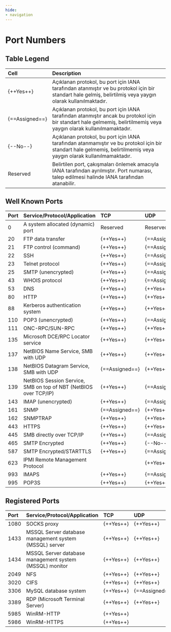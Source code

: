 ```yaml
---
hide:
- navigation
---
```


# Port Numbers

## Table Legend

| Cell | Description |
|:---|:---|
| {++Yes++} | Açıklanan protokol, bu port için IANA tarafından atanmıştır ve bu protokol için bir standart hale gelmiş, belirtilmiş veya yaygın olarak kullanılmaktadır. |
| {==Assigned==} | Açıklanan protokol, bu port için IANA tarafından atanmıştır ancak bu protokol için bir standart hale gelmemiş, belirtilmemiş veya yaygın olarak kullanılmamaktadır. |
| {--No--} | Açıklanan protokol, bu port için IANA tarafından atanmamıştır ve bu protokol için bir standart hale gelmemiş, belirtilmemiş veya yaygın olarak kullanılmamaktadır. |
| Reserved | Belirtilen port, çakışmaları önlemek amacıyla IANA tarafından ayrılmıştır. Port numarası, talep edilmesi halinde IANA tarafından atanabilir. |

## Well Known Ports

| Port | Service/Protocol/Application | TCP | UDP |
|:---|:---|:---|:---|
| 0 | A system allocated (dynamic) port | Reserved | Reserved |
| 20 | FTP data transfer | {++Yes++} | {==Assigned==} |
| 21 | FTP control (command) | {++Yes++} | {==Assigned==} |
| 22 | SSH | {++Yes++} | {==Assigned==} |
| 23 | Telnet protocol | {++Yes++} | {==Assigned==} |
| 25 | SMTP (unencrypted) | {++Yes++} | {==Assigned==} |
| 43 | WHOIS protocol | {++Yes++} | {==Assigned==} |
| 53 | DNS | {++Yes++} | {++Yes++} |
| 80 | HTTP | {++Yes++} | {++Yes++} |
| 88 | Kerberos authentication system | {++Yes++} | {++Yes++} |
| 110 | POP3 (unencrypted) | {++Yes++} | {==Assigned==} |
| 111 | ONC-RPC/SUN-RPC | {++Yes++} | {++Yes++} |
| 135 | Microsoft DCE/RPC Locator service | {++Yes++} | {++Yes++} |
| 137 | NetBIOS Name Service, SMB with UDP | {++Yes++} | {++Yes++} |
| 138 | NetBIOS Datagram Service, SMB with UDP | {==Assigned==} | {++Yes++} |
| 139 | NetBIOS Session Service, SMB on top of NBT (NetBIOS over TCP/IP) | {++Yes++} | {==Assigned==} |
| 143 | IMAP (unencrypted) | {++Yes++} | {==Assigned==} |
| 161 | SNMP | {==Assigned==} | {++Yes++} |
| 162 | SNMPTRAP | {++Yes++} | {++Yes++} |
| 443 | HTTPS | {++Yes++} | {++Yes++} |
| 445 | SMB directly over TCP/IP | {++Yes++} | {==Assigned==} |
| 465 | SMTP Encrypted | {++Yes++} | {--No--} |
| 587 | SMTP Encrypted/STARTTLS | {++Yes++} | {==Assigned==} |
| 623 | IPMI Remote Management Protocol || {++Yes++} |
| 993 | IMAPS | {++Yes++} | {==Assigned==} |
| 995 | POP3S | {++Yes++} | {++Yes++} |

## Registered Ports

| Port | Service/Protocol/Application | TCP | UDP |
|:---|:---|:---|:---|
| 1080 | SOCKS proxy | {++Yes++} | {++Yes++} |
| 1433 | MSSQL Server database management system (MSSQL) server | {++Yes++} | {++Yes++} |
| 1434 | MSSQL Server database management system (MSSQL) monitor | {++Yes++} | {++Yes++} |
| 2049 | NFS | {++Yes++} | {++Yes++} |
| 3020 | CIFS | {++Yes++} | {++Yes++} |
| 3306 | MySQL database system | {++Yes++} | {==Assigned==} |
| 3389 | RDP (Microsoft Terminal Server) | {++Yes++} | {++Yes++} |
| 5985 | WinRM-HTTP | {++Yes++} ||
| 5986 | WinRM-HTTPS | {++Yes++} ||
